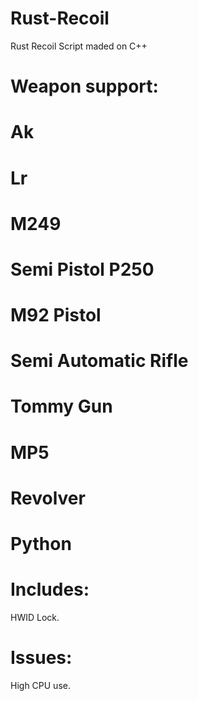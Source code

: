 # Rust-Recoil
Rust Recoil Script maded on C++

# Weapon support:
# Ak
# Lr
# M249
# Semi Pistol P250
# M92 Pistol
# Semi Automatic Rifle
# Tommy Gun
# MP5
# Revolver
# Python

# Includes:
HWID Lock.

# Issues:
High CPU use.
